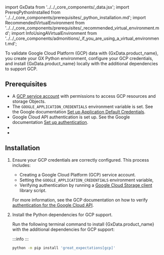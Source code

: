 import GxData from '../../_core_components/_data.jsx';
import PrereqPythonInstalled from '../../_core_components/prerequisites/_python_installation.md';
import RecommendedVirtualEnvironment from '../../_core_components/prerequisites/_recommended_virtual_environment.md';
import InfoUsingAVirtualEnvironment from '../../_core_components/admonitions/_if_you_are_using_a_virtual_environment.md';

To validate Google Cloud Platform (GCP) data with {GxData.product_name}, you create your GX Python environment, configure your GCP credentials, and install {GxData.product_name} locally with the additional dependencies to support GCP.

## Prerequisites

- A [GCP service account](https://cloud.google.com/iam/docs/service-account-overview) with permissions to access GCP resources and storage Objects.
- The `GOOGLE_APPLICATION_CREDENTIALS` environment variable is set. See the Google documentation [Set up Application Default Credentials](https://cloud.google.com/docs/authentication/provide-credentials-adc). 
- Google Cloud API authentication is set up. See the Google documentation [Set up authentication](https://cloud.google.com/storage/docs/reference/libraries#authentication).
- <PrereqPythonInstalled/>
- <RecommendedVirtualEnvironment/>

## Installation

1. Ensure your GCP credentials are correctly configured. This process includes:

   - Creating a Google Cloud Platform (GCP) service account.
   - Setting the ``GOOGLE_APPLICATION_CREDENTIALS`` environment variable,
   - Verifying authentication by running a [Google Cloud Storage client](https://cloud.google.com/storage/docs/reference/libraries) library script.
   
   For more information, see the GCP documentation on how to verify [authentication for the Google Cloud API](https://cloud.google.com/docs/authentication/getting-started).

2. Install the Python dependencies for GCP support. 

   Run the following terminal command to install {GxData.product_name} with the additional dependencies for GCP support:

   :::info
   <InfoUsingAVirtualEnvironment/>
   :::

   ```bash title="Terminal input"
   python -m pip install 'great_expectations[gcp]'
   ```
